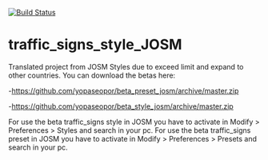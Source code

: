 [![Build Status](https://travis-ci.org/yopaseopor/traffic_signs_style_JOSM.svg?branch=master)](https://travis-ci.org/yopaseopor/traffic_signs_style_JOSM)
# traffic_signs_style_JOSM
Translated project from JOSM Styles due to exceed limit and expand to other countries.
You can download the betas here:

-https://github.com/yopaseopor/beta_preset_josm/archive/master.zip

-https://github.com/yopaseopor/beta_style_josm/archive/master.zip

For use the beta traffic_signs style in JOSM you have to activate in Modify > Preferences > Styles and search in your pc. For use the beta traffic_signs preset in JOSM you have to activate in Modify > Preferences > Presets and search in your pc.
